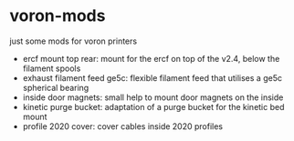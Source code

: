 # voron-mods

just some mods for voron printers

- ercf mount top rear: mount for the ercf on top of the v2.4, below the filament spools
- exhaust filament feed ge5c: flexible filament feed that utilises a ge5c spherical bearing
- inside door magnets: small help to mount door magnets on the inside
- kinetic purge bucket: adaptation of a purge bucket for the kinetic bed mount
- profile 2020 cover: cover cables inside 2020 profiles
